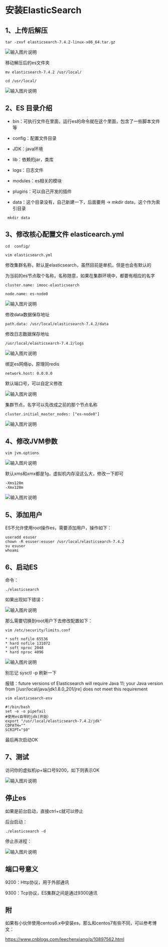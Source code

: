# 安装ElasticSearch

## 1、上传后解压

```
tar -zxvf elasticsearch-7.4.2-linux-x86_64.tar.gz
```

![输入图片说明](../img/01.jpg)

移动解压后的es文件夹

```
mv elasticsearch-7.4.2 /usr/local/

cd /usr/local/
```

![输入图片说明](../img/02.jpg)

## 2、ES 目录介绍

- bin：可执行文件在里面，运行es的命令就在这个里面，包含了一些脚本文件等

- config：配置文件目录

- JDK：java环境

- lib：依赖的jar，类库

- logs：日志文件

- modules：es相关的模块

- plugins：可以自己开发的插件

- data：这个目录没有，自己新建一下，后面要用 -> mkdir data，这个作为索引目录

```
 mkdir data
```

## 3、修改核心配置文件 elasticearch.yml

```
cd  config/

vim elasticsearch.yml
```

修改集群名称，默认是elasticsearch，虽然目前是单机，但是也会有默认的

为当前的es节点取个名称，名称随意，如果在集群环境中，都要有相应的名字

```
cluster.name: imooc-elasticsearch

node.name: es-node0
```

![输入图片说明](../img/03.jpg)

修改data数据保存地址

```
path.data: /usr/local/elasticsearch-7.4.2/data
```

修改日志数据保存地址

```
/usr/local/elasticsearch-7.4.2/logs
```

![输入图片说明](../img/04.jpg)

绑定es网络ip，原理同redis

```
network.host: 0.0.0.0
```

默认端口号，可以自定义修改

![输入图片说明](../img/05.jpg)

集群节点，名字可以先改成之前的那个节点名称

```
cluster.initial_master_nodes: ["es-node0"]
```

![输入图片说明](../img/06.jpg)

## 4、修改JVM参数

```
vim jvm.options
```

![输入图片说明](../img/07.jpg)

默认xms和xmx都是1g，虚拟机内存没这么大，修改一下即可

```
-Xms128m
-Xmx128m
```

![输入图片说明](../img/08.jpg)

## 5、添加用户

ES不允许使用root操作es，需要添加用户，操作如下：

```
useradd esuser
chown -R esuser:esuser /usr/local/elasticsearch-7.4.2
su esuser
whoami
```

## 6、启动ES

命令：

```
./elasticsearch
```

如果出现如下错误：

![输入图片说明](../img/09.jpg)

那么需要切换到root用户下去修改配置如下：

```
vim /etc/security/limits.conf
```

```
* soft nofile 65536
* hard nofile 131072
* soft nproc 2048
* hard nproc 4096
```

![输入图片说明](../img/10.jpg)

别忘记 sysctl -p 刷新一下

报错：future versions of Elasticsearch will require Java 11; your Java version from [/usr/local/java/jdk1.8.0_201/jre] does not meet this requirement

```
vim elasticsearch-env

#!/bin/bash
set -e -o pipefail
#使用es自带的jdk(开始）
export "/usr/local/elasticsearch-7.4.2/jdk"
CDPATH=""
SCRIPT="$0"
```

最后再次启动OK

## 7、测试

访问你的虚拟机ip+端口号9200，如下则表示OK

![输入图片说明](../img/11.jpg)

## 停止es

如果是前台启动，直接ctrl+c就可以停止

后台启动：

```
./elasticsearch -d
```

停止杀进程：

![输入图片说明](../img/12.jpg)

## 端口号意义

9200：Http协议，用于外部通讯

9300：Tcp协议，ES集群之间是通过9300通讯

## 附

如果有小伙伴使用centos6.x中安装es，那么和centos7有些不同，可以参考博文：

https://www.cnblogs.com/leechenxiang/p/10897562.html